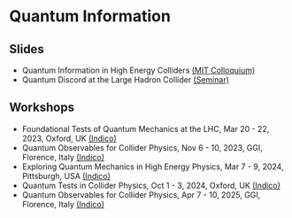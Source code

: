 # Quantum Information

## Slides

- Quantum Information in High Energy Colliders [(MIT Colloquium)](https://github.com/mattlow/quantum/blob/main/MIT-Colloquium_QIatHEPCollider.pdf)
- Quantum Discord at the Large Hadron Collider [(Seminar)](https://github.com/mattlow/quantum/blob/main/Seminar-QuantumDiscordAtTheLHC.pdf)

## Workshops

- Foundational Tests of Quantum Mechanics at the LHC, Mar 20 - 22, 2023, Oxford, UK [(Indico)](https://indico.cern.ch/event/1246316/)
- Quantum Observables for Collider Physics, Nov 6 - 10, 2023, GGI, Florence, Italy [(Indico)](https://agenda.infn.it/event/34555/)
- Exploring Quantum Mechanics in High Energy Physics, Mar 7 - 9, 2024, Pittsburgh, USA [(Indico)](https://indico.global/event/806/)
- Quantum Tests in Collider Physics, Oct 1 - 3, 2024, Oxford, UK [(Indico)](https://conference.ippp.dur.ac.uk/event/1300/)
- Quantum Observables for Collider Physics, Apr 7 - 10, 2025, GGI, Florence, Italy [(Indico)](https://agenda.infn.it/event/44563/overview)
